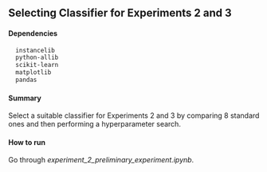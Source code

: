 ## Selecting Classifier for Experiments 2 and 3

#### Dependencies
```sh
  instancelib
  python-allib
  scikit-learn
  matplotlib
  pandas
```

#### Summary
Select a suitable classifier for Experiments 2 and 3 by comparing 8 standard ones and then performing a hyperparameter search.

#### How to run

Go through *experiment_2_preliminary_experiment.ipynb*.
